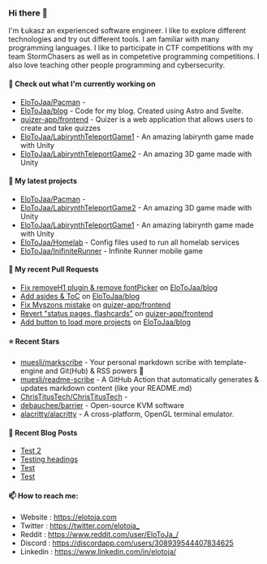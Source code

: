 ### Hi there 👋

I'm Łukasz an experienced software engineer. I like to explore different technologies and try out different tools. I am familiar with many programming languages. I like to participate in CTF competitions with my team StormChasers as well as in competetive programming competitions. I also love teaching other people programming and cybersecurity.

#### 👷 Check out what I'm currently working on

- [EloToJaa/Pacman](https://github.com/EloToJaa/Pacman) - 
- [EloToJaa/blog](https://github.com/EloToJaa/blog) - Code for my blog. Created using Astro and Svelte.
- [quizer-app/frontend](https://github.com/quizer-app/frontend) - Quizer is a web application that allows users to create and take quizzes
- [EloToJaa/LabirynthTeleportGame1](https://github.com/EloToJaa/LabirynthTeleportGame1) - An amazing labirynth game made with Unity
- [EloToJaa/LabirynthTeleportGame2](https://github.com/EloToJaa/LabirynthTeleportGame2) - An amazing 3D game made with Unity

#### 🌱 My latest projects

- [EloToJaa/Pacman](https://github.com/EloToJaa/Pacman) - 
- [EloToJaa/LabirynthTeleportGame2](https://github.com/EloToJaa/LabirynthTeleportGame2) - An amazing 3D game made with Unity
- [EloToJaa/LabirynthTeleportGame1](https://github.com/EloToJaa/LabirynthTeleportGame1) - An amazing labirynth game made with Unity
- [EloToJaa/Homelab](https://github.com/EloToJaa/Homelab) - Config files used to run all homelab services
- [EloToJaa/InifiniteRunner](https://github.com/EloToJaa/InifiniteRunner) - Infinite Runner mobile game

#### 🔨 My recent Pull Requests

- [Fix removeH1 plugin &amp; remove fontPicker](https://github.com/EloToJaa/blog/pull/60) on [EloToJaa/blog](https://github.com/EloToJaa/blog)
- [Add asides &amp; ToC](https://github.com/EloToJaa/blog/pull/59) on [EloToJaa/blog](https://github.com/EloToJaa/blog)
- [Fix Myszons mistake](https://github.com/quizer-app/frontend/pull/37) on [quizer-app/frontend](https://github.com/quizer-app/frontend)
- [Revert &#34;status pages, flashcards&#34;](https://github.com/quizer-app/frontend/pull/36) on [quizer-app/frontend](https://github.com/quizer-app/frontend)
- [Add button to load more projects](https://github.com/EloToJaa/blog/pull/40) on [EloToJaa/blog](https://github.com/EloToJaa/blog)

#### ⭐ Recent Stars

- [muesli/markscribe](https://github.com/muesli/markscribe) - Your personal markdown scribe with template-engine and Git(Hub) &amp; RSS powers 📜
- [muesli/readme-scribe](https://github.com/muesli/readme-scribe) - A GitHub Action that automatically generates &amp; updates markdown content (like your README.md)
- [ChrisTitusTech/ChrisTitusTech](https://github.com/ChrisTitusTech/ChrisTitusTech) - 
- [debauchee/barrier](https://github.com/debauchee/barrier) - Open-source KVM software
- [alacritty/alacritty](https://github.com/alacritty/alacritty) - A cross-platform, OpenGL terminal emulator.

#### 📰 Recent Blog Posts

- [Test 2](https://elotoja.com/blog/test2/)
- [Testing headings](https://elotoja.com/blog/headings/)
- [Test](https://elotoja.com/blog/test-copy/)
- [Test](https://elotoja.com/blog/test/)

#### 📫 How to reach me:
  - Website   : <https://elotoja.com>
  - Twitter   : <https://twitter.com/elotoja_>
  - Reddit    : <https://www.reddit.com/user/EloToJa_/>
  - Discord   : <https://discordapp.com/users/308939544407834625>
  - Linkedin  : <https://www.linkedin.com/in/elotoja/>
